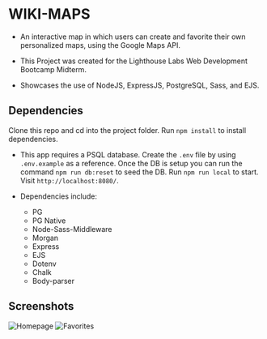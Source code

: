 # WIKI-MAPS

- An interactive map in which users can create and favorite their own personalized maps, using the Google Maps API.

- This Project was created for the Lighthouse Labs Web Development Bootcamp Midterm.

- Showcases the use of NodeJS, ExpressJS, PostgreSQL, Sass, and EJS.

## Dependencies

Clone this repo and cd into the project folder. Run `npm install` to install dependencies.

- This app requires a PSQL database. Create the `.env` file by using `.env.example` as a reference. Once the DB is setup you can run the command `npm run db:reset` to seed the DB. Run `npm run local` to start. Visit `http://localhost:8080/`.

- Dependencies include:

  - PG
  - PG Native
  - Node-Sass-Middleware
  - Morgan
  - Express
  - EJS
  - Dotenv
  - Chalk
  - Body-parser

## Screenshots

![Homepage](https://github.com/davemgj84/wiki-maps/blob/master/docs/homepage.png?raw=true)
![Favorites](https://github.com/davemgj84/wiki-maps/blob/master/docs/favorites.png?raw=true)
